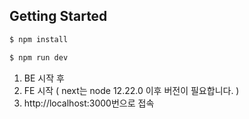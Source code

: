 ## Getting Started


```bash
$ npm install 

$ npm run dev
```

1. BE 시작 후
2. FE 시작 ( next는 node 12.22.0 이후 버전이 필요합니다. )
3. http://localhost:3000번으로 접속

